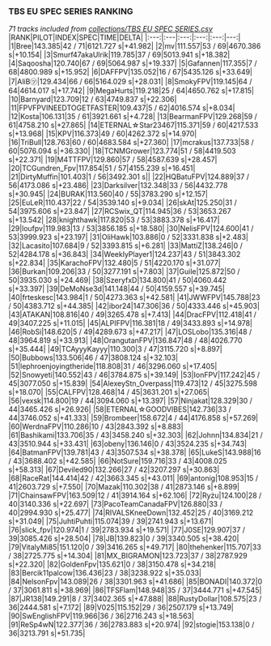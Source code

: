 ### TBS EU SPEC SERIES RANKING
*71 tracks included from [collections/TBS EU SPEC SERIES.csv](/collections/TBS%20EU%20SPEC%20SERIES.csv)*
|RANK|PILOT|INDEX|SPEC|TIME|DELTA|
|:---:|:---|:---:|:---:|:---:|---:|
|1|Bree|143.385|42 / 71|6121.727 s|+41.982|
|2|mv|111.557|53 / 69|4670.386 s|+10.154|
|3|Smurf47akaUlrik|119.785|37 / 69|5013.941 s|+18.382|
|4|Saqoosha|120.740|67 / 69|5064.987 s|+19.337|
|5|Gafannen|117.355|7 / 68|4800.989 s|+15.952|
|6|DAFFPV|135.052|16 / 67|5435.126 s|+33.649|
|7|AliB㋡|129.434|66 / 66|5164.029 s|+28.031|
|8|SmokyFPV|119.145|64 / 64|4614.017 s|+17.742|
|9|MegaHurts|119.218|25 / 64|4650.762 s|+17.815|
|10|Barnyard|123.709|12 / 63|4749.837 s|+22.306|
|11|FPVFPVINEEDTOGETFASTER|109.437|5 / 62|4016.574 s|+8.034|
|12|Kosta|106.131|35 / 61|3921.661 s|+4.728|
|13|BearmanFPV|129.268|59 / 61|4758.210 s|+27.865|
|14|ETERNAL☆Star23467|115.371|59 / 60|4217.533 s|+13.968|
|15|KPV|116.373|49 / 60|4262.372 s|+14.970|
|16|TriBull|128.763|60 / 60|4683.584 s|+27.360|
|17|mcrakus|137.733|58 / 60|5076.094 s|+36.330|
|18|TCNMGrower|123.774|51 / 58|4419.503 s|+22.371|
|19|M4TTFPV|129.860|57 / 58|4587.639 s|+28.457|
|20|TCGundren_Fpv|117.854|51 / 57|4155.239 s|+16.451|
|21|DirtyMuffin|101.403|1 / 56|3492.301 s||
|22|HQBatuFPV|124.889|37 / 56|4173.086 s|+23.486|
|23|Darksilver|132.348|33 / 56|4432.778 s|+30.945|
|24|BURAK|113.560|40 / 55|3783.290 s|+12.157|
|25|EuLeR|110.437|22 / 54|3539.140 s|+9.034|
|26|skAt|125.250|31 / 54|3975.606 s|+23.847|
|27|RCSwix_QT|114.945|36 / 53|3653.267 s|+13.542|
|28|knighthawk|117.820|53 / 53|3883.378 s|+16.417|
|29|loufpv|119.983|13 / 53|3856.185 s|+18.580|
|30|NelisFPV|124.600|41 / 53|3999.923 s|+23.197|
|31|OliHawk|103.886|0 / 52|3331.838 s|+2.483|
|32|Lacasito|107.684|9 / 52|3393.815 s|+6.281|
|33|MattiZ|138.246|0 / 52|4284.178 s|+36.843|
|34|WeeklyPlayer1|124.237|43 / 51|3843.302 s|+22.834|
|35|KarachoFPV|132.480|5 / 51|4220.170 s|+31.077|
|36|Burkan|109.206|33 / 50|3277.191 s|+7.803|
|37|Guile|125.872|50 / 50|3935.030 s|+24.469|
|38|SzeryfxD|134.800|41 / 50|4060.442 s|+33.397|
|39|DeMoNse3d|141.148|44 / 50|4159.557 s|+39.745|
|40|frteskesc|143.984|1 / 50|4273.363 s|+42.581|
|41|JWWFPV|145.788|23 / 50|4383.712 s|+44.385|
|42|ibor24|147.306|36 / 50|4333.446 s|+45.903|
|43|ATAKAN|108.816|40 / 49|3265.478 s|+7.413|
|44|DracFPV|112.418|41 / 49|3407.225 s|+11.015|
|45|ALPIFPV|116.381|18 / 49|3433.893 s|+14.978|
|46|RobSi|148.620|5 / 49|4289.673 s|+47.217|
|47|LOSLobo|135.316|48 / 48|3964.819 s|+33.913|
|48|OrangutanFPV|136.847|48 / 48|4026.770 s|+35.444|
|49|TCAyyyKayyy|110.300|3 / 47|3115.720 s|+8.897|
|50|Bubbows|133.506|46 / 47|3808.124 s|+32.103|
|51|lephroenjoyingtheride|118.808|31 / 46|3296.060 s|+17.405|
|52|Snowyeti|140.552|43 / 46|3784.875 s|+39.149|
|53|IonFPV|117.242|45 / 45|3077.050 s|+15.839|
|54|AlexeyStn_Overpass|119.473|12 / 45|3275.598 s|+18.070|
|55|CALFPV|128.468|14 / 45|3631.201 s|+27.065|
|56|vexsk|114.800|19 / 44|3094.060 s|+13.397|
|57|Ninjakat|128.329|30 / 44|3465.426 s|+26.926|
|58|ETERNAL☆GOODVIBES|142.736|33 / 44|3746.052 s|+41.333|
|59|Brombeer|158.672|4 / 44|4176.858 s|+57.269|
|60|WerdnaFPV|110.286|10 / 43|2843.392 s|+8.883|
|61|Bashikami|133.706|35 / 43|3458.240 s|+32.303|
|62|Johnn|134.834|21 / 43|3510.944 s|+33.431|
|63|obeny|136.146|0 / 43|3524.235 s|+34.743|
|64|BatmanFPV|139.781|43 / 43|3507.534 s|+38.378|
|65|LukeS|143.988|16 / 43|3688.402 s|+42.585|
|66|NotSure|159.716|33 / 43|4008.025 s|+58.313|
|67|Deviled90|132.266|27 / 42|3207.297 s|+30.863|
|68|RaceRat|144.414|42 / 42|3663.345 s|+43.011|
|69|antonig|108.953|15 / 41|2603.729 s|+7.550|
|70|Mazak|110.302|38 / 41|2873.146 s|+8.899|
|71|ChainsawFPV|163.509|12 / 41|3914.164 s|+62.106|
|72|Ryżu|124.100|28 / 40|3140.336 s|+22.697|
|73|PacoTeamCanadaFPV|126.880|33 / 40|2994.930 s|+25.477|
|74|RIVALSKneeDown|132.452|25 / 40|3169.212 s|+31.049|
|75|JuhtiPuhti|115.074|39 / 39|2741.943 s|+13.671|
|76|slick_fpv|120.974|1 / 39|2783.934 s|+19.571|
|77|J0SE|129.907|37 / 39|3085.426 s|+28.504|
|78|JB|139.823|0 / 39|3340.505 s|+38.420|
|79|VitalyMi85|151.120|0 / 39|3416.265 s|+49.717|
|80|thehenker|115.707|33 / 38|2725.775 s|+14.304|
|81|MX_BIGRAMON|123.723|37 / 38|2787.929 s|+22.320|
|82|GoldenFpv|135.621|0 / 38|3150.478 s|+34.218|
|83|Bercik11palcow|136.436|23 / 38|3238.922 s|+35.033|
|84|NelsonFpv|143.089|26 / 38|3301.963 s|+41.686|
|85|BONADI|140.372|0 / 37|3061.811 s|+38.969|
|86|TFSFlam|148.948|35 / 37|3444.771 s|+47.545|
|87|JR138|149.291|8 / 37|3402.365 s|+47.888|
|88|RustyDollar|108.575|23 / 36|2444.581 s|+7.172|
|89|V025|115.152|29 / 36|2507.179 s|+13.749|
|90|SwEnglishFPV|119.966|36 / 36|2716.243 s|+18.563|
|91|ReSp4wN|122.377|36 / 36|2783.883 s|+20.974|
|92|stogie|153.138|0 / 36|3213.791 s|+51.735|
